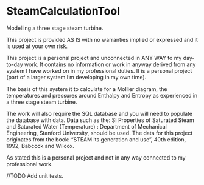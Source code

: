 # SteamCalculationTool
Modelling a three stage steam turbine.

This project is provided AS IS with no warranties implied or expressed and it is used at your own risk.

This project is a personal project and unconnected in ANY WAY to my day-to-day work. 
It contains no information or work in anyway derived from any system I have worked on in my professional duties. 
It is a personal project (part of a larger system I’m developing in my own time).

The basis of this system it to calculate for a Mollier diagram, 
the temperatures and pressures around Enthalpy and Entropy as experienced in a three stage steam turbine. 

The work will also require the SQL database and you will need to populate the database with data. 
Data such as the:  SI Properties of Saturated Steam and Saturated Water (Temperature) : 
Department of Mechanical Engineering, Stanford University,  should be used. 
The data for this project originates from the book: 
“STEAM its generation and use”, 40th edition, 1992, Babcock and Wilcox.

As stated this is a personal project and not in any way connected to my professional work.

//TODO Add unit tests.
